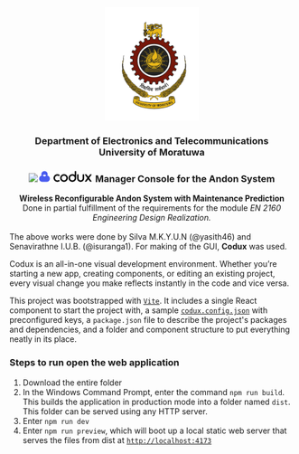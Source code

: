 <div align="center">  
    <img height="200" src="./assets/logo (1).png">
    <h3>Department of Electronics and Telecommunications<br>University of Moratuwa</h3>
    <h3><img height="20" src="./src/assets/vite.svg"><img height="20" src="./assets/codux.svg">  Manager Console for the Andon System</h3>
    <b>Wireless Reconfigurable Andon System with Maintenance Prediction</b><br>Done in partial fulfillment of the requirements for the module <i>EN 2160 Engineering Design Realization.</i>
</div>

<br>
The above works were done by Silva M.K.Y.U.N (@yasith46) and Senavirathne I.U.B. (@isuranga1). For making of the GUI, <b>Codux</b> was used.

Codux is an all-in-one visual development environment. Whether you’re starting a new app, creating components, or editing an existing project, every visual change you make reflects instantly in the code and vice versa.

This project was bootstrapped with [`Vite`](https://vitejs.dev). It includes a single React component to start the project with, a sample [`codux.config.json`](codux.config.json) with preconfigured keys, a `package.json` file to describe the project's packages and dependencies, and a folder and component structure to put everything neatly in its place.

### Steps to run open the web application
1. Download the entire folder
2. In the Windows Command Prompt, enter the command `npm run build`. This builds the application in production mode into a folder named `dist`. This folder can be served using any HTTP server.
3. Enter `npm run dev`
4. Enter `npm run preview`, which will boot up a local static web server that serves the files from dist at [`http://localhost:4173`](http://localhost:4173)
